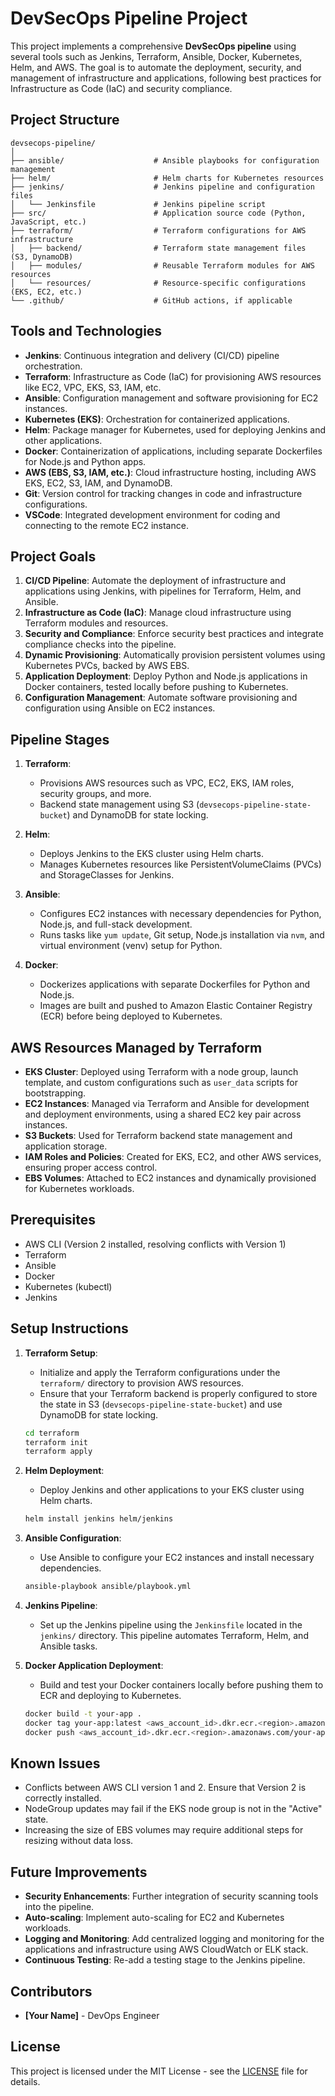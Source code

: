 # DevSecOps Pipeline Project

This project implements a comprehensive **DevSecOps pipeline** using several tools such as Jenkins, Terraform, Ansible, Docker, Kubernetes, Helm, and AWS. The goal is to automate the deployment, security, and management of infrastructure and applications, following best practices for Infrastructure as Code (IaC) and security compliance.

## Project Structure

```
devsecops-pipeline/
│
├── ansible/                    # Ansible playbooks for configuration management
├── helm/                       # Helm charts for Kubernetes resources
├── jenkins/                    # Jenkins pipeline and configuration files
│   └── Jenkinsfile             # Jenkins pipeline script
├── src/                        # Application source code (Python, JavaScript, etc.)
├── terraform/                  # Terraform configurations for AWS infrastructure
│   ├── backend/                # Terraform state management files (S3, DynamoDB)
│   ├── modules/                # Reusable Terraform modules for AWS resources
│   └── resources/              # Resource-specific configurations (EKS, EC2, etc.)
└── .github/                    # GitHub actions, if applicable
```

## Tools and Technologies

- **Jenkins**: Continuous integration and delivery (CI/CD) pipeline orchestration.
- **Terraform**: Infrastructure as Code (IaC) for provisioning AWS resources like EC2, VPC, EKS, S3, IAM, etc.
- **Ansible**: Configuration management and software provisioning for EC2 instances.
- **Kubernetes (EKS)**: Orchestration for containerized applications.
- **Helm**: Package manager for Kubernetes, used for deploying Jenkins and other applications.
- **Docker**: Containerization of applications, including separate Dockerfiles for Node.js and Python apps.
- **AWS (EBS, S3, IAM, etc.)**: Cloud infrastructure hosting, including AWS EKS, EC2, S3, IAM, and DynamoDB.
- **Git**: Version control for tracking changes in code and infrastructure configurations.
- **VSCode**: Integrated development environment for coding and connecting to the remote EC2 instance.

## Project Goals

1. **CI/CD Pipeline**: Automate the deployment of infrastructure and applications using Jenkins, with pipelines for Terraform, Helm, and Ansible.
2. **Infrastructure as Code (IaC)**: Manage cloud infrastructure using Terraform modules and resources.
3. **Security and Compliance**: Enforce security best practices and integrate compliance checks into the pipeline.
4. **Dynamic Provisioning**: Automatically provision persistent volumes using Kubernetes PVCs, backed by AWS EBS.
5. **Application Deployment**: Deploy Python and Node.js applications in Docker containers, tested locally before pushing to Kubernetes.
6. **Configuration Management**: Automate software provisioning and configuration using Ansible on EC2 instances.

## Pipeline Stages

1. **Terraform**:
   - Provisions AWS resources such as VPC, EC2, EKS, IAM roles, security groups, and more.
   - Backend state management using S3 (`devsecops-pipeline-state-bucket`) and DynamoDB for state locking.

2. **Helm**:
   - Deploys Jenkins to the EKS cluster using Helm charts.
   - Manages Kubernetes resources like PersistentVolumeClaims (PVCs) and StorageClasses for Jenkins.

3. **Ansible**:
   - Configures EC2 instances with necessary dependencies for Python, Node.js, and full-stack development.
   - Runs tasks like `yum update`, Git setup, Node.js installation via `nvm`, and virtual environment (venv) setup for Python.

4. **Docker**:
   - Dockerizes applications with separate Dockerfiles for Python and Node.js.
   - Images are built and pushed to Amazon Elastic Container Registry (ECR) before being deployed to Kubernetes.

## AWS Resources Managed by Terraform

- **EKS Cluster**: Deployed using Terraform with a node group, launch template, and custom configurations such as `user_data` scripts for bootstrapping.
- **EC2 Instances**: Managed via Terraform and Ansible for development and deployment environments, using a shared EC2 key pair across instances.
- **S3 Buckets**: Used for Terraform backend state management and application storage.
- **IAM Roles and Policies**: Created for EKS, EC2, and other AWS services, ensuring proper access control.
- **EBS Volumes**: Attached to EC2 instances and dynamically provisioned for Kubernetes workloads.

## Prerequisites

- AWS CLI (Version 2 installed, resolving conflicts with Version 1)
- Terraform
- Ansible
- Docker
- Kubernetes (kubectl)
- Jenkins

## Setup Instructions

1. **Terraform Setup**:
   - Initialize and apply the Terraform configurations under the `terraform/` directory to provision AWS resources.
   - Ensure that your Terraform backend is properly configured to store the state in S3 (`devsecops-pipeline-state-bucket`) and use DynamoDB for state locking.

   ```bash
   cd terraform
   terraform init
   terraform apply
   ```

2. **Helm Deployment**:
   - Deploy Jenkins and other applications to your EKS cluster using Helm charts.

   ```bash
   helm install jenkins helm/jenkins
   ```

3. **Ansible Configuration**:
   - Use Ansible to configure your EC2 instances and install necessary dependencies.

   ```bash
   ansible-playbook ansible/playbook.yml
   ```

4. **Jenkins Pipeline**:
   - Set up the Jenkins pipeline using the `Jenkinsfile` located in the `jenkins/` directory. This pipeline automates Terraform, Helm, and Ansible tasks.

5. **Docker Application Deployment**:
   - Build and test your Docker containers locally before pushing them to ECR and deploying to Kubernetes.

   ```bash
   docker build -t your-app .
   docker tag your-app:latest <aws_account_id>.dkr.ecr.<region>.amazonaws.com/your-app:latest
   docker push <aws_account_id>.dkr.ecr.<region>.amazonaws.com/your-app:latest
   ```

## Known Issues

- Conflicts between AWS CLI version 1 and 2. Ensure that Version 2 is correctly installed.
- NodeGroup updates may fail if the EKS node group is not in the "Active" state.
- Increasing the size of EBS volumes may require additional steps for resizing without data loss.

## Future Improvements

- **Security Enhancements**: Further integration of security scanning tools into the pipeline.
- **Auto-scaling**: Implement auto-scaling for EC2 and Kubernetes workloads.
- **Logging and Monitoring**: Add centralized logging and monitoring for the applications and infrastructure using AWS CloudWatch or ELK stack.
- **Continuous Testing**: Re-add a testing stage to the Jenkins pipeline.

## Contributors

- **[Your Name]** - DevOps Engineer

## License

This project is licensed under the MIT License - see the [LICENSE](LICENSE) file for details.
